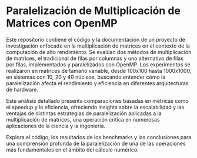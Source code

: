 # Paralelización de Multiplicación de Matrices con OpenMP
Este repositorio contiene el código y la documentación de un proyecto de investigación enfocado en la multiplicación de matrices en el contexto de la computación de alto rendimiento. Se evalúan dos métodos de multiplicación de matrices, el tradicional de filas por columnas y uno alternativo de filas por filas, implementados y paralelizados con OpenMP. Los experimentos se realizaron en matrices de tamaño variable, desde 100x100 hasta 1000x1000, en sistemas con 10, 20 y 40 núcleos, buscando entender cómo la paralelización afecta el rendimiento y eficiencia en diferentes arquitecturas de hardware.

Este análisis detallado presenta comparaciones basadas en métricas como el speedup y la eficiencia, ofreciendo insights sobre la escalabilidad y las ventajas de distintas estrategias de paralelización aplicadas a la multiplicación de matrices, una operación crítica en numerosas aplicaciones de la ciencia y la ingeniería.

Explora el código, los resultados de los benchmarks y las conclusiones para una comprensión profunda de la paralelización de una de las operaciones más fundamentales en el ámbito del cálculo numérico.
